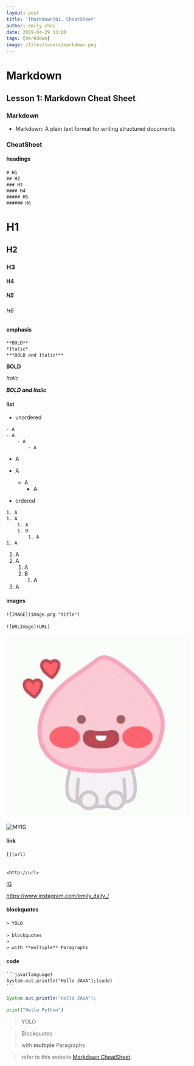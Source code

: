 ```yaml
---
layout: post
title: '[Markdown]01. CheatSheet'
author: emily.choi
date: 2019-04-29 13:00
tags: [markdown]
image: /files/covers/markdown.png
---
```

# Markdown 

## Lesson 1: Markdown Cheat Sheet

### Markdown
- Markdown: A plain text format for writing structured documents

### CheatSheet

#### **headings**
 
```
# H1
## H2
### H3
#### H4
##### H5
###### H6
```
# H1
## H2
### H3
#### H4
##### H5
###### H6

#### **emphasis**
 
```
**BOLD**
*Italic*
***BOLD and Italic***
```
**BOLD** 

*Italic*

***BOLD and Italic***

#### **list**

 - unordered 
 
```
- A
- A
	- A
		- A
```
- A
- A
	- A
		- A
		
 - ordered 
 
```
1. A
1. A
	1. A
	1. B
		1. A
1. A
```
1. A
1. A
	1. A
	1. B
		1. A
1. A

#### **images**
```
![IMAGE](image.png "title")
 
![URLImage](URL)
```
![IMAGE](../files/authors/emily.choi.jpg "my")
 
![MYIG](https://scontent-icn1-1.cdninstagram.com/vp/7de1ac7385c82f8db5dfc71e52c6b74a/5D6AB98B/t51.2885-15/e15/11111259_1639308979626133_1734319377_n.jpg?_nc_ht=scontent-icn1-1.cdninstagram.com)

#### **link**
```
[](url) 


<http://url> 
```
[IG](https://www.instagram.com/emily_daily_/ "my instagram")

<https://www.instagram.com/emily_daily_/> 

#### **blockquotes**
```
> YOLO

> blockquotes
>
> with **multiple** Paragraphs
```

#### **code**
	```java(language)
	System.out.println("Hello JAVA");(code)
	```

```java
System.out.println("Hello JAVA");
```

```python
print("Hello Python")
```


> YOLO

> Blockquotes
>
> with **multiple** Paragraphs

> refer to this website [Markdown CheatSheet](https://www.markdownguide.org/cheat-sheet/).


